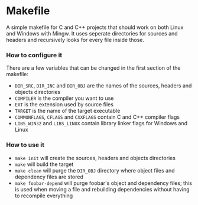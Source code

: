 # Makefile
A simple makefile for C and C++ projects that should work on both Linux and Windows with Mingw.
It uses seperate directories for sources and headers and recursively looks for every file inside those.

### How to configure it

There are a few variables that can be changed in the first section of the makefile:
- `DIR_SRC`, `DIR_INC` and `DIR_OBJ` are the names of the sources, headers and objects directories
- `COMPILER` is the compiler you want to use
- `EXT` is the extension used by source files
- `TARGET` is the name of the target executable
- `COMMONFLAGS`, `CFLAGS` and `CXXFLAGS` contain C and C++ compiler flags
- `LIBS_WIN32` and `LIBS_LINUX` contain library linker flags for Windows and Linux

### How to use it

- `make init` will create the sources, headers and objects directories
- `make` will build the target
- `make clean` will purge the `DIR_OBJ` directory where object files and dependency files are stored
- `make foobar-depend` will purge foobar's object and dependency files;
this is used when moving a file and rebuilding dependencies without having to recompile everything
